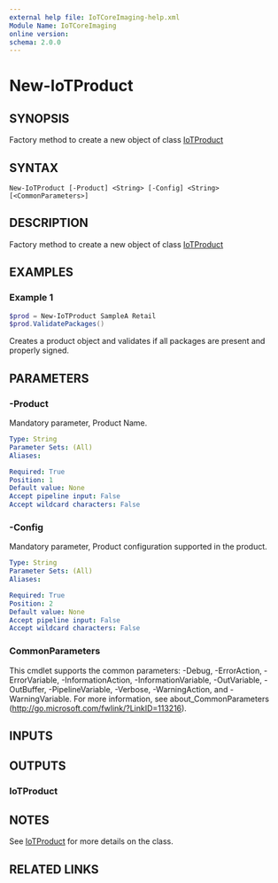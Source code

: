 ```yaml
---
external help file: IoTCoreImaging-help.xml
Module Name: IoTCoreImaging
online version:
schema: 2.0.0
---
```


# New-IoTProduct

## SYNOPSIS
Factory method to create a new object of class [IoTProduct](Classes/IoTProduct.md)

## SYNTAX

```
New-IoTProduct [-Product] <String> [-Config] <String> [<CommonParameters>]
```

## DESCRIPTION
Factory method to create a new object of class [IoTProduct](Classes/IoTProduct.md)

## EXAMPLES

### Example 1
```Powershell
$prod = New-IoTProduct SampleA Retail
$prod.ValidatePackages()
```

Creates a product object and validates if all packages are present and properly signed.

## PARAMETERS

### -Product
Mandatory parameter, Product Name.

```yaml
Type: String
Parameter Sets: (All)
Aliases:

Required: True
Position: 1
Default value: None
Accept pipeline input: False
Accept wildcard characters: False
```

### -Config
Mandatory parameter, Product configuration supported in the product.

```yaml
Type: String
Parameter Sets: (All)
Aliases:

Required: True
Position: 2
Default value: None
Accept pipeline input: False
Accept wildcard characters: False
```

### CommonParameters
This cmdlet supports the common parameters: -Debug, -ErrorAction, -ErrorVariable, -InformationAction, -InformationVariable, -OutVariable, -OutBuffer, -PipelineVariable, -Verbose, -WarningAction, and -WarningVariable. For more information, see about_CommonParameters (http://go.microsoft.com/fwlink/?LinkID=113216).

## INPUTS

## OUTPUTS

### IoTProduct

## NOTES
See [IoTProduct](Classes/IoTProduct.md) for more details on the class.

## RELATED LINKS
